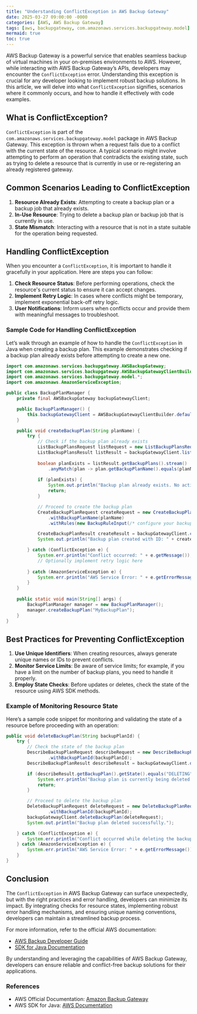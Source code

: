 ```yaml
---
title: "Understanding ConflictException in AWS Backup Gateway"
date: 2025-03-27 09:00:00 -0000
categories: [AWS, AWS Backup Gateway]
tags: [aws, backupgateway, com.amazonaws.services.backupgateway.model]
mermaid: true
toc: true
---
```



AWS Backup Gateway is a powerful service that enables seamless backup of virtual machines in your on-premises environments to AWS. However, while interacting with AWS Backup Gateway’s APIs, developers may encounter the `ConflictException` error. Understanding this exception is crucial for any developer looking to implement robust backup solutions. In this article, we will delve into what `ConflictException` signifies, scenarios where it commonly occurs, and how to handle it effectively with code examples.

## What is ConflictException?

`ConflictException` is part of the `com.amazonaws.services.backupgateway.model` package in AWS Backup Gateway. This exception is thrown when a request fails due to a conflict with the current state of the resource. A typical scenario might involve attempting to perform an operation that contradicts the existing state, such as trying to delete a resource that is currently in use or re-registering an already registered gateway.

## Common Scenarios Leading to ConflictException

1. **Resource Already Exists**: Attempting to create a backup plan or a backup job that already exists.
2. **In-Use Resource**: Trying to delete a backup plan or backup job that is currently in use.
3. **State Mismatch**: Interacting with a resource that is not in a state suitable for the operation being requested.

## Handling ConflictException

When you encounter a `ConflictException`, it is important to handle it gracefully in your application. Here are steps you can follow:

1. **Check Resource Status**: Before performing operations, check the resource's current status to ensure it can accept changes.
2. **Implement Retry Logic**: In cases where conflicts might be temporary, implement exponential back-off retry logic.
3. **User Notifications**: Inform users when conflicts occur and provide them with meaningful messages to troubleshoot.

### Sample Code for Handling ConflictException

Let’s walk through an example of how to handle the `ConflictException` in Java when creating a backup plan. This example demonstrates checking if a backup plan already exists before attempting to create a new one.

```java
import com.amazonaws.services.backupgateway.AWSBackupGateway;
import com.amazonaws.services.backupgateway.AWSBackupGatewayClientBuilder;
import com.amazonaws.services.backupgateway.model.*;
import com.amazonaws.AmazonServiceException;

public class BackupPlanManager {
    private final AWSBackupGateway backupGatewayClient;

    public BackupPlanManager() {
        this.backupGatewayClient = AWSBackupGatewayClientBuilder.defaultClient();
    }

    public void createBackupPlan(String planName) {
        try {
            // Check if the backup plan already exists
            ListBackupPlansRequest listRequest = new ListBackupPlansRequest();
            ListBackupPlansResult listResult = backupGatewayClient.listBackupPlans(listRequest);
            
            boolean planExists = listResult.getBackupPlans().stream()
                .anyMatch(plan -> plan.getBackupPlanName().equals(planName));
            
            if (planExists) {
                System.out.println("Backup plan already exists. No action taken.");
                return;
            }

            // Proceed to create the backup plan
            CreateBackupPlanRequest createRequest = new CreateBackupPlanRequest()
                .withBackupPlanName(planName)
                .withRules(new BackupRuleInput(/* configure your backup rule here */));

            CreateBackupPlanResult createResult = backupGatewayClient.createBackupPlan(createRequest);
            System.out.println("Backup plan created with ID: " + createResult.getBackupPlanId());

        } catch (ConflictException e) {
            System.err.println("Conflict occurred: " + e.getMessage());
            // Optionally implement retry logic here
            
        } catch (AmazonServiceException e) {
            System.err.println("AWS Service Error: " + e.getErrorMessage());
        }
    }
    
    public static void main(String[] args) {
        BackupPlanManager manager = new BackupPlanManager();
        manager.createBackupPlan("MyBackupPlan");
    }
}
```

## Best Practices for Preventing ConflictException

1. **Use Unique Identifiers**: When creating resources, always generate unique names or IDs to prevent conflicts.
2. **Monitor Service Limits**: Be aware of service limits; for example, if you have a limit on the number of backup plans, you need to handle it properly.
3. **Employ State Checks**: Before updates or deletes, check the state of the resource using AWS SDK methods.

### Example of Monitoring Resource State

Here’s a sample code snippet for monitoring and validating the state of a resource before proceeding with an operation:

```java
public void deleteBackupPlan(String backupPlanId) {
    try {
        // Check the state of the backup plan
        DescribeBackupPlanRequest describeRequest = new DescribeBackupPlanRequest()
                .withBackupPlanId(backupPlanId);
        DescribeBackupPlanResult describeResult = backupGatewayClient.describeBackupPlan(describeRequest);

        if (describeResult.getBackupPlan().getState().equals("DELETING")) {
            System.err.println("Backup plan is currently being deleted - cannot delete it again.");
            return;
        }

        // Proceed to delete the backup plan
        DeleteBackupPlanRequest deleteRequest = new DeleteBackupPlanRequest()
                .withBackupPlanId(backupPlanId);
        backupGatewayClient.deleteBackupPlan(deleteRequest);
        System.out.println("Backup plan deleted successfully.");

    } catch (ConflictException e) {
        System.err.println("Conflict occurred while deleting the backup plan: " + e.getMessage());
    } catch (AmazonServiceException e) {
        System.err.println("AWS Service Error: " + e.getErrorMessage());
    }
}
```

## Conclusion

The `ConflictException` in AWS Backup Gateway can surface unexpectedly, but with the right practices and error handling, developers can minimize its impact. By integrating checks for resource states, implementing robust error handling mechanisms, and ensuring unique naming conventions, developers can maintain a streamlined backup process.

For more information, refer to the official AWS documentation:
- [AWS Backup Developer Guide](https://docs.aws.amazon.com/backup/latest/devguide/whatisbackup.html)
- [SDK for Java Documentation](https://aws.amazon.com/sdk-for-java/)

By understanding and leveraging the capabilities of AWS Backup Gateway, developers can ensure reliable and conflict-free backup solutions for their applications. 

### References
- AWS Official Documentation: [Amazon Backup Gateway](https://docs.aws.amazon.com/backupgateway/latest/userguide/what-is-backup.html)
- AWS SDK for Java: [AWS Documentation](https://docs.aws.amazon.com/sdk-for-java/latest/developer-guide/home.html)